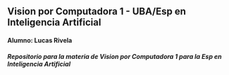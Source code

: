 ## Vision por Computadora 1 - UBA/Esp en Inteligencia Artificial

#### Alumno: Lucas Rivela

##### Repositorio para la materia de Vision por Computadora 1 para la Esp en Inteligencia Artificial